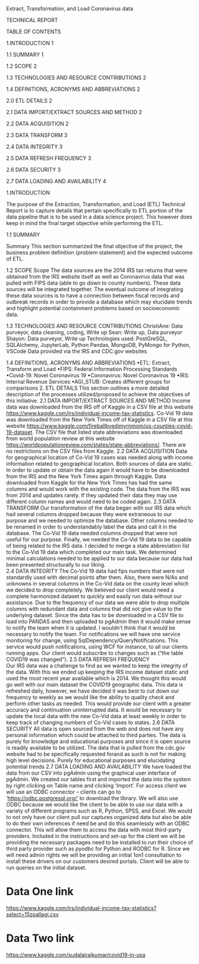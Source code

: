 Extract, Transformation, and Load Coronavirus data


TECHNICAL REPORT

TABLE OF CONTENTS

1.INTRODUCTION	1

1.1 SUMMARY	1

1.2 SCOPE	2

1.3 TECHNOLOGIES AND RESOURCE CONTRIBUTIONS	2

1.4 DEFINITIONS, ACRONYMS AND ABBREVIATIONS	2

2.0 ETL DETAILS	2

2.1 DATA IMPORT/EXTRACT SOURCES AND METHOD	2

2.2 DATA ACQUISITION	2

2.3 DATA TRANSFORM	3

2.4 DATA INTEGRITY	3

2.5 DATA REFRESH FREQUENCY	3

2.6 DATA SECURITY	3

2.7 DATA LOADING AND AVAILABILITY	4

1.INTRODUCTION 

The purpose of the Extraction, Transformation, and Load (ETL) Technical Report is to capture details that pertain specifically to ETL portion of the data pipeline that is to be used in a data science project.  This however does keep in mind the final target objective while performing the ETL.

1.1 SUMMARY 

Summary This section summarized the final objective of the project, the business problem definition (problem statement) and the expected outcome of ETL. 

1.2 SCOPE 
Scope The data sources are the 2014 IRS tax returns that were obtained from the IRS website itself as well as Coronavirus data that was pulled with FIPS data (able to go down to county numbers). These data sources will be integrated together. The eventual outcome of integrating these data sources is to have a connection between fiscal records and outbreak records in order to provide a database which may elucidate trends and highlight potential containment problems based on socioeconomic data.

1.3 TECHNOLOGIES AND RESOURCE CONTRIBUTIONS 
ChristiAne: Data purveyor, data cleaning, coding, Write up
Sean: Write up, Data purveyor
Shayon: Data purveyor, Write up
Technologies used: PostGreSQL, SQLAlchemy, JupyterLab, Python Pandas, MongoDB,
PyMongo for Python, VSCode
Data provided via the IRS and CDC.gov websites

1.4 DEFINITIONS, ACRONYMS AND ABBREVIATIONS 
•ETL: Extract, Transform and Load 
•FIPS: Federal Information Processing Standards
•Covid-19: Novel Coronavirus 19
•Coronavirus: Novel Coronavirus 19
•IRS: Internal Revenue Services
•AGI_STUB: Creates different groups for comparisons
2. ETL DETAILS 
This section outlines a more detailed description of the processes utilized/proposed to achieve the objectives of this initiative. 
2.1 DATA IMPORT/EXTRACT SOURCES AND METHOD 
Income data was downloaded from the IRS off of Kaggle in a CSV file at this website https://www.kaggle.com/irs/individual-income-tax-statistics. Co-Vid 19 data was downloaded from the New York Times off of Kaggle in a CSV file at this website https://www.kaggle.com/fireballbyedimyrnmom/us-counties-covid-19-dataset. The CSV file that listed state abbreviations was downloaded from world population review at this website https://worldpopulationreview.com/states/state-abbreviations/. There are no restrictions on the CSV files from Kaggle.
2.2 DATA ACQUISITION 
Data for geographical location of Co-Vid 19 cases was needed along with income information related to geographical location. Both sources of data are static. In order to update or obtain the data again it would have to be downloaded from the IRS and the New York Times again through Kaggle. Data downloaded from Kaggle for the New York Times has had the same columns and would work with the existing code. The data from the IRS was from 2014 and updates rarely. If they updated their data they may use different column names and would need to be coded again. 
2.3 DATA TRANSFORM 
Our transformation of the data began with our IRS data which had several columns dropped because they were extraneous to our purpose and we needed to optimize the database. Other columns needed to be renamed in order to understandably label the data and call it in the database. The Co-Vid 19 data needed columns dropped that were not useful for our purpose. Finally, we needed the Co-Vid 19 data to be capable of being related to the IRS data. I decided to merge a state abbreviation list to the Co-Vid 19 data which completed our main task. We determined minimal calculations needed to be applied to our data because our data had been presented structurally to our liking.  
2.4 DATA INTEGRITY 
The Co-Vid 19 data had fips numbers that were not standardly used with decimal points after them. Also, there were N/As and unknowns in several columns in the Co-Vid data on the county level which we decided to drop completely. We believed our client would need a complete harmonized dataset to quickly and easily run data without our assistance. Due to the frequency of our data we were able to drop multiple columns with redundant data and columns that did not give value to the underlying dataset. Since the data has to be downloaded in a CSV file to load into PANDAS and then uploaded to pgAdmin then it would make sense to notify the team when it is updated. I wouldn’t think that it would be necessary to notify the team. For notifications we will have one service monitoring for change, using SqlDependency/QueryNotifications. This service would push notifications, using WCF for instance, to all our clients running apps. Our client would subscribe to changes such as (“the table COVID19 was changed”).
2.5 DATA REFRESH FREQUENCY  
Our IRS data was a challenge to find as we wanted to keep the integrity of the data. With this we ended up keeping the IRS income dataset static and used the most recent year available which is 2014. We thought this would go well with our main dataset the COVID19 geographic data. This data is refreshed daily, however, we have decided it was best to cut down our frequency to weekly as we would like the ability to quality check and perform other tasks as needed. This would provide our client with a greater accuracy and continuation uninterrupted data. It would be necessary to update the local data with the new Co-Vid data at least weekly in order to keep track of changing numbers of Co-Vid cases to states.
2.6 DATA SECURITY 
All data is open sourced from the web and does not have any personal information which could be attached to third parties. The data is purely for knowledge and educational purposes and since it is open source is readily available to be utilized. The data that is pulled from the cdc.gov website had to be specifically requested forand as such is not for making high level decisions. Purely for educational purposes and elucidating potential trends
2.7 DATA LOADING AND AVAILABILITY 
We have loaded the data from our CSV into pgAdmin using the graphical user interface of pgAdmin. We created our tables first and imported the data into the system by right clicking on Table name and clicking ‘Import’. For access client we will use an ODBC connector – clients can go to ‘https://odbc.postgresql.org/’ to download the library. We will also use ODBC because we would like the client to be able to use our data with a variety of different programs such as R, Python, SPSS, and Excel. We would to not only have our client pull our captures organized data but also be able to do their own inferences if need be and do this seamlessly with an ODBC connector. This will allow them to access the data with most third-party providers. Included in the instructions and set-up for the client we will be providing the necessary packages need to be installed to run their choice of third party provider such as pyodbc for Python and RODBC for R. Since we will need admin rights we will be providing an initial 1on1 consultation to install these drivers on our customers desired portals. Client will be able to run queries on the initial dataset.

# Data One link
https://www.kaggle.com/irs/individual-income-tax-statistics?select=15zpallagi.csv

# Data Two link
https://www.kaggle.com/sudalairajkumar/covid19-in-usa





